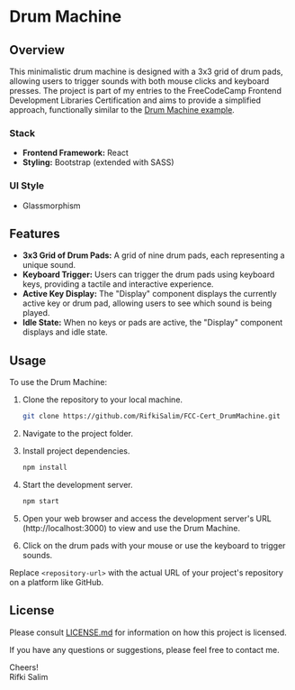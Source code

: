 # Drum Machine

## Overview

This minimalistic drum machine is designed with a 3x3 grid of drum pads, allowing users to trigger sounds with both mouse clicks and keyboard presses. The project is part of my entries to the FreeCodeCamp Frontend Development Libraries Certification and aims to provide a simplified approach, functionally similar to the [Drum Machine example](https://drum-machine.freecodecamp.rocks/).

### Stack

- **Frontend Framework:** React
- **Styling:** Bootstrap (extended with SASS)

### UI Style

- Glassmorphism

## Features

- **3x3 Grid of Drum Pads:** A grid of nine drum pads, each representing a unique sound.
- **Keyboard Trigger:** Users can trigger the drum pads using keyboard keys, providing a tactile and interactive experience.
- **Active Key Display:** The "Display" component displays the currently active key or drum pad, allowing users to see which sound is being played.
- **Idle State:** When no keys or pads are active, the "Display" component displays and idle state.

## Usage

To use the Drum Machine:

1. Clone the repository to your local machine.

   ```bash
   git clone https://github.com/RifkiSalim/FCC-Cert_DrumMachine.git
   ```

2. Navigate to the project folder.

3. Install project dependencies.

   ```bash
   npm install
   ```

4. Start the development server.

   ```bash
   npm start
   ```

5. Open your web browser and access the development server's URL (http://localhost:3000) to view and use the Drum Machine.

6. Click on the drum pads with your mouse or use the keyboard to trigger sounds.

Replace `<repository-url>` with the actual URL of your project's repository on a platform like GitHub.

## License

Please consult [LICENSE.md](LICENSE.md) for information on how this project is licensed.

If you have any questions or suggestions, please feel free to contact me.

Cheers!<br>
Rifki Salim
